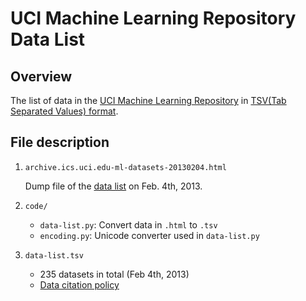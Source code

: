 # UCI Machine Learning Repository Data List

## Overview
The list of data in the [UCI Machine Learning Repository](http://archive.ics.uci.edu/ml/datasets.html) in [TSV(Tab Separated Values) format](https://github.com/e9t/uci-datasets/blob/master/data-list.tsv).

## File description

1. `archive.ics.uci.edu-ml-datasets-20130204.html`

	Dump file of the [data list](http://archive.ics.uci.edu/ml/datasets.html) on Feb. 4th, 2013.

2. `code/`
	- `data-list.py`: Convert data in `.html` to `.tsv`
	- `encoding.py`: Unicode converter used in `data-list.py`

3. `data-list.tsv`
	- 235 datasets in total (Feb 4th, 2013)
	- [Data citation policy](http://archive.ics.uci.edu/ml/citation_policy.html)
